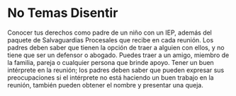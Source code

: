 # No Temas Disentir

Conocer tus derechos como padre de un niño con un IEP, además del paquete de Salvaguardias Procesales que recibe en cada reunión. Los padres deben saber que tienen la opción de traer a alguien con ellos, y no tiene que ser un defensor o abogado. Puedes traer a un amigo, miembro de la familia, pareja o cualquier persona que brinde apoyo. Tener un buen intérprete en la reunión; los padres deben saber que pueden expresar sus preocupaciones si el intérprete no está haciendo un buen trabajo en la reunión, también pueden obtener el nombre y presentar una queja.